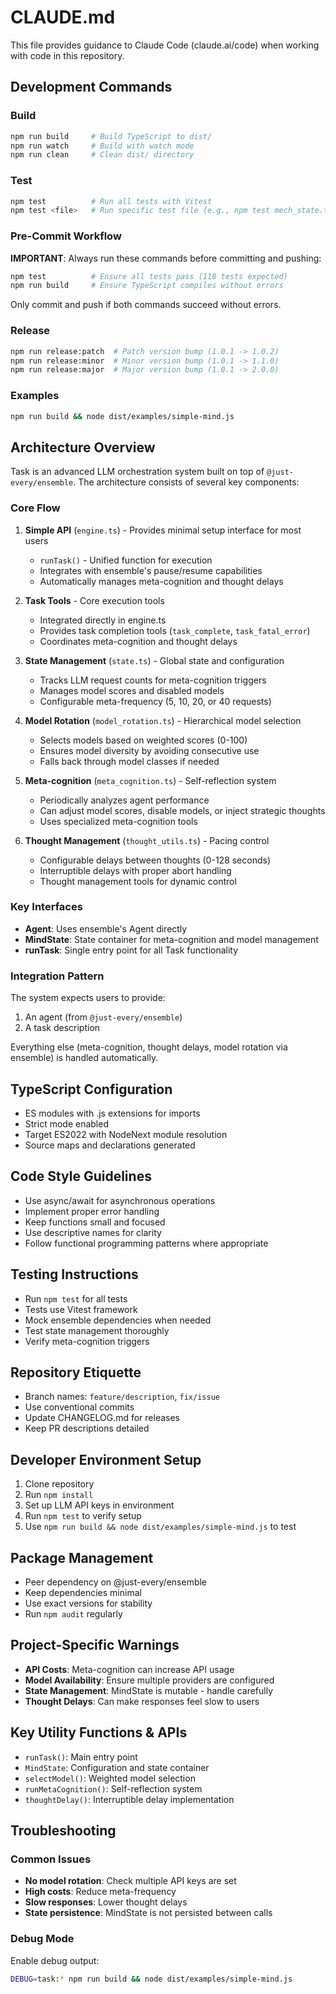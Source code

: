 # CLAUDE.md

This file provides guidance to Claude Code (claude.ai/code) when working with code in this repository.

## Development Commands

### Build
```bash
npm run build     # Build TypeScript to dist/
npm run watch     # Build with watch mode
npm run clean     # Clean dist/ directory
```

### Test
```bash
npm test          # Run all tests with Vitest
npm test <file>   # Run specific test file (e.g., npm test mech_state.test.ts)
```

### Pre-Commit Workflow
**IMPORTANT**: Always run these commands before committing and pushing:
```bash
npm test          # Ensure all tests pass (118 tests expected)
npm run build     # Ensure TypeScript compiles without errors
```
Only commit and push if both commands succeed without errors.

### Release
```bash
npm run release:patch  # Patch version bump (1.0.1 -> 1.0.2)
npm run release:minor  # Minor version bump (1.0.1 -> 1.1.0)
npm run release:major  # Major version bump (1.0.1 -> 2.0.0)
```

### Examples
```bash
npm run build && node dist/examples/simple-mind.js
```

## Architecture Overview

Task is an advanced LLM orchestration system built on top of `@just-every/ensemble`. The architecture consists of several key components:

### Core Flow
1. **Simple API** (`engine.ts`) - Provides minimal setup interface for most users
   - `runTask()` - Unified function for execution
   - Integrates with ensemble's pause/resume capabilities
   - Automatically manages meta-cognition and thought delays

2. **Task Tools** - Core execution tools
   - Integrated directly in engine.ts
   - Provides task completion tools (`task_complete`, `task_fatal_error`)
   - Coordinates meta-cognition and thought delays

3. **State Management** (`state.ts`) - Global state and configuration
   - Tracks LLM request counts for meta-cognition triggers
   - Manages model scores and disabled models
   - Configurable meta-frequency (5, 10, 20, or 40 requests)

4. **Model Rotation** (`model_rotation.ts`) - Hierarchical model selection
   - Selects models based on weighted scores (0-100)
   - Ensures model diversity by avoiding consecutive use
   - Falls back through model classes if needed

5. **Meta-cognition** (`meta_cognition.ts`) - Self-reflection system
   - Periodically analyzes agent performance
   - Can adjust model scores, disable models, or inject strategic thoughts
   - Uses specialized meta-cognition tools

6. **Thought Management** (`thought_utils.ts`) - Pacing control
   - Configurable delays between thoughts (0-128 seconds)
   - Interruptible delays with proper abort handling
   - Thought management tools for dynamic control

### Key Interfaces

- **Agent**: Uses ensemble's Agent directly
- **MindState**: State container for meta-cognition and model management
- **runTask**: Single entry point for all Task functionality

### Integration Pattern

The system expects users to provide:
1. An agent (from `@just-every/ensemble`)
2. A task description

Everything else (meta-cognition, thought delays, model rotation via ensemble) is handled automatically.

## TypeScript Configuration

- ES modules with .js extensions for imports
- Strict mode enabled
- Target ES2022 with NodeNext module resolution
- Source maps and declarations generated

## Code Style Guidelines

- Use async/await for asynchronous operations
- Implement proper error handling
- Keep functions small and focused
- Use descriptive names for clarity
- Follow functional programming patterns where appropriate

## Testing Instructions

- Run `npm test` for all tests
- Tests use Vitest framework
- Mock ensemble dependencies when needed
- Test state management thoroughly
- Verify meta-cognition triggers

## Repository Etiquette

- Branch names: `feature/description`, `fix/issue`
- Use conventional commits
- Update CHANGELOG.md for releases
- Keep PR descriptions detailed

## Developer Environment Setup

1. Clone repository
2. Run `npm install`
3. Set up LLM API keys in environment
4. Run `npm test` to verify setup
5. Use `npm run build && node dist/examples/simple-mind.js` to test

## Package Management

- Peer dependency on @just-every/ensemble
- Keep dependencies minimal
- Use exact versions for stability
- Run `npm audit` regularly

## Project-Specific Warnings

- **API Costs**: Meta-cognition can increase API usage
- **Model Availability**: Ensure multiple providers are configured
- **State Management**: MindState is mutable - handle carefully
- **Thought Delays**: Can make responses feel slow to users

## Key Utility Functions & APIs

- `runTask()`: Main entry point
- `MindState`: Configuration and state container
- `selectModel()`: Weighted model selection
- `runMetaCognition()`: Self-reflection system
- `thoughtDelay()`: Interruptible delay implementation

## Troubleshooting

### Common Issues

- **No model rotation**: Check multiple API keys are set
- **High costs**: Reduce meta-frequency
- **Slow responses**: Lower thought delays
- **State persistence**: MindState is not persisted between calls

### Debug Mode

Enable debug output:
```bash
DEBUG=task:* npm run build && node dist/examples/simple-mind.js
```